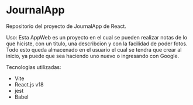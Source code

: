 
# JournalApp

Repositorio del proyecto de JournalApp de React.




Uso:
Esta AppWeb es un proyecto en el cual se pueden realizar notas de lo que hiciste, con un titulo, una describcion y con la facilidad de poder fotos. 
Todo esto queda almacenado en el usuario el cual se tendra que crear al inicio, ya puede que sea haciendo uno nuevo o ingresando con Google.

Tecnologias utilizadas: 

- Vite
- React.js v18
- jest
- Babel













